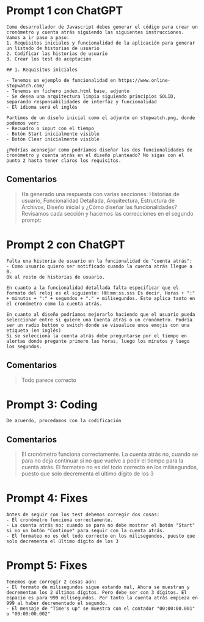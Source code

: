 # Prompt 1 con ChatGPT
```
Como desarrollador de Javascript debes generar el código para crear un cronómetro y cuenta atrás siguiendo las siguientes instrucciones.
Vamos a ir paso a paso:
1. Requisitos iniciales y funcionalidad de la aplicación para generar un listado de historias de usuario
2. Codificar las historias de usuario
3. Crear los test de aceptación

## 1. Requisitos iniciales

- Tenemos un ejemplo de funcionalidad en https://www.online-stopwatch.com/ 
- Tenemos un fichero index.html base, adjunto
- Se desea una arquitectura limpia siguiendo principios SOLID, separando responsabilidades de interfaz y funcionalidad
- El idioma será el inglés

Partimos de un diseño inicial como el adjunto en stopwatch.png, donde podemos ver:
- Recuadro o input con el tiempo
- Botón Start inicialmente visible
- Botón Clear inicialmente visible

¿Podrías aconsejar como podríamos diseñar las dos funcionalidades de cronómetro y cuenta atrás en el diseño planteado? No sigas con el punto 2 hasta tener claros los requisitos.
```

## Comentarios
> Ha generado una respuesta con varias secciones: Historias de usuario, Funcionalidad Detallada, Arquitectura, Estructura de Archivos, Diseño inicial y ¿Cómo diseñar las funcionalidades?
> Revisamos cada sección y hacemos las correcciones en el segundo prompt:


# Prompt 2 con ChatGPT
```
Falta una historia de usuario en la funcionalidad de "cuenta atrás":
- Como usuario quiero ser notificado cuando la cuenta atrás llegue a 0.
Ok al resto de historias de usuario.

En cuanto a la funcionalidad detallada falta especificar que el formato del reloj es el siguiente: HH:mm:ss.sss Es decir, Horas + ":" + minutos + ":" + segundos + "." + milisegundos. Esto aplica tanto en el cronómetro como la cuenta atrás.

En cuanto al diseño podríamos mejorarlo haciendo que el usuario pueda seleccionar entre si quiere una Cuenta atrás o un cronómetro. Podría ser un radio button o switch donde se visualice unos emojis con una etiqueta (en inglés)
Si se selecciona la cuenta atrás debe preguntarse por el tiempo en alertas donde pregunte primero las horas, luego los minutos y luego los segundos.
```

## Comentarios
> Todo parece correcto

# Prompt 3: Coding
```
De acuerdo, procedamos con la codificación
```

## Comentarios
> El cronómetro funciona correctamente.
> La cuenta atrás no, cuando se para no deja continuar si no que vuelve a pedir el tiempo para la cuenta atrás.
> El formateo no es del todo correcto en los milisegundos, puesto que solo decrementa el último dígito de los 3


# Prompt 4: Fixes
```
Antes de seguir con los test debemos corregir dos cosas:
- El cronómetro funciona correctamente.
- La cuenta atrás no: cuando se para no debe mostrar el botón "Start" si no un botón "Continue" para seguir con la cuenta atrás.
- El formateo no es del todo correcto en los milisegundos, puesto que solo decrementa el último dígito de los 3
```

# Prompt 5: Fixes
```
Tenemos que corregir 2 cosas aún:
- El formato de milisegundos sigue estando mal, Ahora se muestran y decrementan los 2 últimos dígitos. Pero debe ser con 3 dígitos. El espacio es para 999 milisegundos. Por tanto la cuenta atrás empieza en 999 al haber decrementado el segundo.
- El mensaje de "Time's up" se muestra con el contador "00:00:00.001" o "00:00:00.002"
```
